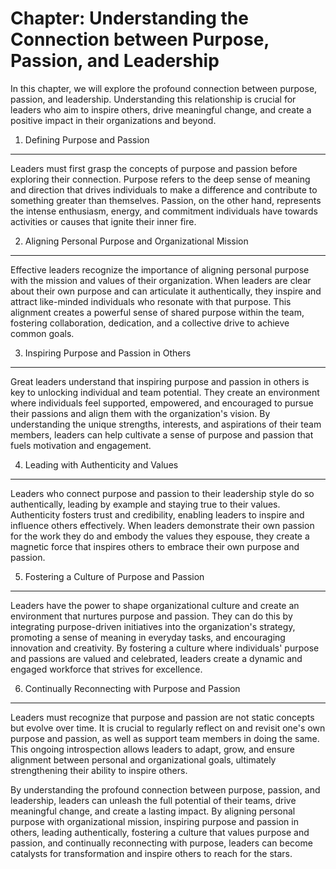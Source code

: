 Chapter: Understanding the Connection between Purpose, Passion, and Leadership
==============================================================================

In this chapter, we will explore the profound connection between purpose, passion, and leadership. Understanding this relationship is crucial for leaders who aim to inspire others, drive meaningful change, and create a positive impact in their organizations and beyond.

1. Defining Purpose and Passion
-------------------------------

Leaders must first grasp the concepts of purpose and passion before exploring their connection. Purpose refers to the deep sense of meaning and direction that drives individuals to make a difference and contribute to something greater than themselves. Passion, on the other hand, represents the intense enthusiasm, energy, and commitment individuals have towards activities or causes that ignite their inner fire.

2. Aligning Personal Purpose and Organizational Mission
-------------------------------------------------------

Effective leaders recognize the importance of aligning personal purpose with the mission and values of their organization. When leaders are clear about their own purpose and can articulate it authentically, they inspire and attract like-minded individuals who resonate with that purpose. This alignment creates a powerful sense of shared purpose within the team, fostering collaboration, dedication, and a collective drive to achieve common goals.

3. Inspiring Purpose and Passion in Others
------------------------------------------

Great leaders understand that inspiring purpose and passion in others is key to unlocking individual and team potential. They create an environment where individuals feel supported, empowered, and encouraged to pursue their passions and align them with the organization's vision. By understanding the unique strengths, interests, and aspirations of their team members, leaders can help cultivate a sense of purpose and passion that fuels motivation and engagement.

4. Leading with Authenticity and Values
---------------------------------------

Leaders who connect purpose and passion to their leadership style do so authentically, leading by example and staying true to their values. Authenticity fosters trust and credibility, enabling leaders to inspire and influence others effectively. When leaders demonstrate their own passion for the work they do and embody the values they espouse, they create a magnetic force that inspires others to embrace their own purpose and passion.

5. Fostering a Culture of Purpose and Passion
---------------------------------------------

Leaders have the power to shape organizational culture and create an environment that nurtures purpose and passion. They can do this by integrating purpose-driven initiatives into the organization's strategy, promoting a sense of meaning in everyday tasks, and encouraging innovation and creativity. By fostering a culture where individuals' purpose and passions are valued and celebrated, leaders create a dynamic and engaged workforce that strives for excellence.

6. Continually Reconnecting with Purpose and Passion
----------------------------------------------------

Leaders must recognize that purpose and passion are not static concepts but evolve over time. It is crucial to regularly reflect on and revisit one's own purpose and passion, as well as support team members in doing the same. This ongoing introspection allows leaders to adapt, grow, and ensure alignment between personal and organizational goals, ultimately strengthening their ability to inspire others.

By understanding the profound connection between purpose, passion, and leadership, leaders can unleash the full potential of their teams, drive meaningful change, and create a lasting impact. By aligning personal purpose with organizational mission, inspiring purpose and passion in others, leading authentically, fostering a culture that values purpose and passion, and continually reconnecting with purpose, leaders can become catalysts for transformation and inspire others to reach for the stars.
